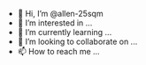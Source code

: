 - 👋 Hi, I’m @allen-25sqm
- 👀 I’m interested in ...
- 🌱 I’m currently learning ...
- 💞️ I’m looking to collaborate on ...
- 📫 How to reach me ...

<!---
allen-25sqm/allen-25sqm is a ✨ special ✨ repository because its `README.md` (this file) appears on your GitHub profile.
You can click the Preview link to take a look at your changes.
--->

